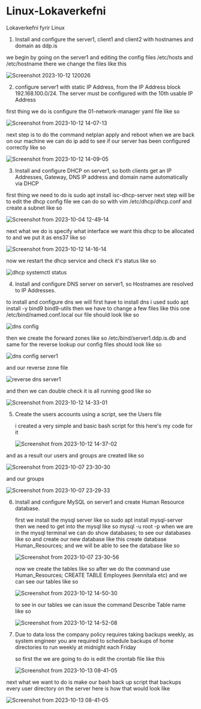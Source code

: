 # Linux-Lokaverkefni
Lokaverkefni fyrir Linux

1. Install and configure the server1, client1 and client2 with hostnames and domain as ddp.is

we begin by going on the server1 and editing the config files  /etc/hosts and /etc/hostname  there we change the files like this

![Screenshot 2023-10-12 120026](https://github.com/Domald-d/Linux-Lokaverkefni/assets/78101890/662a2d6c-4c1d-42d2-b26c-e0c2506b862e)


2. configure server1 with static IP Address, from the IP Address block 192.168.100.0/24. The 
server must be configured with the 10th usable IP Address

first thing we do is configure the 01-network-manager yaml file like so

![Screenshot from 2023-10-12 14-07-13](https://github.com/Domald-d/Linux-Lokaverkefni/assets/78101890/a8705deb-2e16-4bbf-b6ce-4b5673761c4b)

next step is to do the command netplan apply and reboot when we are back on our machine we can do  ip add to see if our server has been configured correctly like so

![Screenshot from 2023-10-12 14-09-05](https://github.com/Domald-d/Linux-Lokaverkefni/assets/78101890/869fa22e-2195-403b-a705-bdb73d452e3c)

3. Install and configure DHCP on server1, so both clients get an IP Addresses, Gateway, DNS 
IP address and domain name automatically via DHCP

first thing we need to do is sudo apt install isc-dhcp-server next step will be to edit the dhcp config file
we can do so with vim /etc/dhcp/dhcp.conf and create a subnet like so

![Screenshot from 2023-10-04 12-49-14](https://github.com/Domald-d/Linux-Lokaverkefni/assets/78101890/14986954-8557-40ae-b794-fbad4742a8e2)

next what we do is specify what interface we want this dhcp to be allocated to and we put it as ens37 like so

![Screenshot from 2023-10-12 14-16-14](https://github.com/Domald-d/Linux-Lokaverkefni/assets/78101890/349bf214-4d5e-4e8f-b550-02932df8d0bc)

now we restart the dhcp service and check it's status like so

![dhcp systemctl status](https://github.com/Domald-d/Linux-Lokaverkefni/assets/78101890/03b4f234-4e38-41e1-8199-f934da840caf)

4. Install and configure DNS server on server1, so Hostnames are resolved to IP Addresses.

  to install and configure dns we will first have to install dns i used sudo apt install -y bind9 bind9-utils
  then we have to change a few files like this one /etc/bind/named.conf.local
  our file should look like so

  ![dns config](https://github.com/Domald-d/Linux-Lokaverkefni/assets/78101890/2121cf58-6746-4893-9196-43f7023e5488)

  then we create the forward zones like so  /etc/bind/server1.ddp.is.db and same for the reverse lookup our config files should look like so

  ![dns config server1](https://github.com/Domald-d/Linux-Lokaverkefni/assets/78101890/6c4b9738-0c2f-4ab6-948f-ba6fdadd5636)

  and our reverse zone file

  ![reverse dns server1](https://github.com/Domald-d/Linux-Lokaverkefni/assets/78101890/19470889-dd66-42e3-b436-51231f252f13)

  and then we can double check it is all running good like so

  ![Screenshot from 2023-10-12 14-33-01](https://github.com/Domald-d/Linux-Lokaverkefni/assets/78101890/b931e827-b905-4fb6-8375-cb23091a9899)

5. Create the users accounts using a script, see the Users file

   i created a very simple and basic bash script for this here's my code for it

    ![Screenshot from 2023-10-12 14-37-02](https://github.com/Domald-d/Linux-Lokaverkefni/assets/78101890/d3004c8b-c76c-4ecd-ba66-84a48fc68b96)

  and as a result our users and groups are created like so

  ![Screenshot from 2023-10-07 23-30-30](https://github.com/Domald-d/Linux-Lokaverkefni/assets/78101890/65ccc1bc-fe7e-4f1e-baf5-d6d34577baad)

  and our groups

  ![Screenshot from 2023-10-07 23-29-33](https://github.com/Domald-d/Linux-Lokaverkefni/assets/78101890/3ff113c7-70f2-4084-afbe-5dc3e30eb9a6)

  6. Install and configure MySQL on server1 and create Human Resource database.

     first we install the mysql server like so sudo apt install mysql-server
     then we need to get into the mysql like so mysql -u root -p
     when we are in the mysql terminal we can do show databases; to see our databases like so and create our new database
     like this create database Human_Resources; and we will be able to see the database like so

     ![Screenshot from 2023-10-07 23-30-56](https://github.com/Domald-d/Linux-Lokaverkefni/assets/78101890/48f070cf-de56-4e13-990a-322a2aa0706a)

     now we create the tables like so  after we do the command use Human_Resources;
     CREATE TABLE Employees (kennitala etc) and we can see our tables like so

     ![Screenshot from 2023-10-12 14-50-30](https://github.com/Domald-d/Linux-Lokaverkefni/assets/78101890/f5336cce-3ef8-4077-bf6e-15d5d8b948ba)

     to see in our tables we can issue the command Describe Table name like so
     
     ![Screenshot from 2023-10-12 14-52-08](https://github.com/Domald-d/Linux-Lokaverkefni/assets/78101890/17d92de9-2d64-4a7a-9257-b115a0655841)


7. Due to data loss the company policy requires taking backups weekly, as system engineer 
you are required to schedule backups of home directories to run weekly at midnight each 
Friday

     so first the we are going to do is edit the crontab file like this
   
   ![Screenshot from 2023-10-13 08-41-05](https://github.com/Domald-d/Linux-Lokaverkefni/assets/78101890/7826d36b-9380-49f6-a6d1-29ccc9d3ea7d)

next what we want to do is make our bash back up script that backups every user directory on the server here is how that would look like

![Screenshot from 2023-10-13 08-41-05](https://github.com/Domald-d/Linux-Lokaverkefni/assets/78101890/7230a893-3a14-4660-9c0e-aa86817eac01)




     


